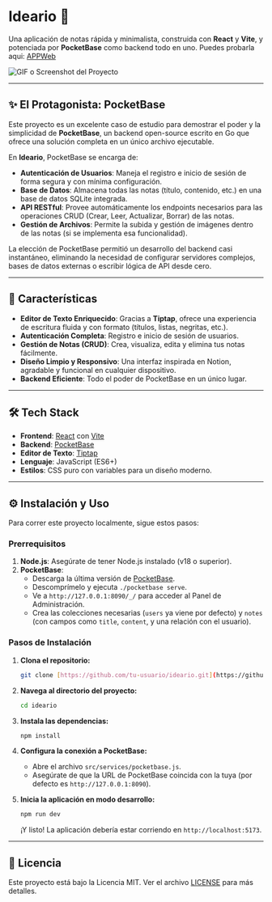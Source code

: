 # Ideario 📝

Una aplicación de notas rápida y minimalista, construida con **React** y **Vite**, y potenciada por **PocketBase** como backend todo en uno.
Puedes probarla aqui: [APPWeb](https://ideario-production.up.railway.app/)

![GIF o Screenshot del Proyecto](https://pocketbase-production-026e.up.railway.app/api/files/pbc_3446931122/7u7fbycc9o5168j/ideario_ss_9t8hll387k.PNG?token=)

---

## ✨ El Protagonista: PocketBase

Este proyecto es un excelente caso de estudio para demostrar el poder y la simplicidad de **PocketBase**, un backend open-source escrito en Go que ofrece una solución completa en un único archivo ejecutable.

En **Ideario**, PocketBase se encarga de:

* **Autenticación de Usuarios**: Maneja el registro e inicio de sesión de forma segura y con mínima configuración.
* **Base de Datos**: Almacena todas las notas (título, contenido, etc.) en una base de datos SQLite integrada.
* **API RESTful**: Provee automáticamente los endpoints necesarios para las operaciones CRUD (Crear, Leer, Actualizar, Borrar) de las notas.
* **Gestión de Archivos**: Permite la subida y gestión de imágenes dentro de las notas (si se implementa esa funcionalidad).

La elección de PocketBase permitió un desarrollo del backend casi instantáneo, eliminando la necesidad de configurar servidores complejos, bases de datos externas o escribir lógica de API desde cero.

---

## 🚀 Características

* **Editor de Texto Enriquecido**: Gracias a **Tiptap**, ofrece una experiencia de escritura fluida y con formato (títulos, listas, negritas, etc.).
* **Autenticación Completa**: Registro e inicio de sesión de usuarios.
* **Gestión de Notas (CRUD)**: Crea, visualiza, edita y elimina tus notas fácilmente.
* **Diseño Limpio y Responsivo**: Una interfaz inspirada en Notion, agradable y funcional en cualquier dispositivo.
* **Backend Eficiente**: Todo el poder de PocketBase en un único lugar.

---

## 🛠️ Tech Stack

* **Frontend**: [React](https://reactjs.org/) con [Vite](https://vitejs.dev/)
* **Backend**: [PocketBase](https://pocketbase.io/)
* **Editor de Texto**: [Tiptap](https://tiptap.dev/)
* **Lenguaje**: JavaScript (ES6+)
* **Estilos**: CSS puro con variables para un diseño moderno.

---

## ⚙️ Instalación y Uso

Para correr este proyecto localmente, sigue estos pasos:

### Prerrequisitos

1.  **Node.js**: Asegúrate de tener Node.js instalado (v18 o superior).
2.  **PocketBase**:
    * Descarga la última versión de [PocketBase](https://pocketbase.io/docs/).
    * Descomprímelo y ejecuta `./pocketbase serve`.
    * Ve a `http://127.0.0.1:8090/_/` para acceder al Panel de Administración.
    * Crea las colecciones necesarias (`users` ya viene por defecto) y `notes` (con campos como `title`, `content`, y una relación con el usuario).

### Pasos de Instalación

1.  **Clona el repositorio:**
    ```bash
    git clone [https://github.com/tu-usuario/ideario.git](https://github.com/tu-usuario/ideario.git)
    ```

2.  **Navega al directorio del proyecto:**
    ```bash
    cd ideario
    ```

3.  **Instala las dependencias:**
    ```bash
    npm install
    ```

4.  **Configura la conexión a PocketBase:**
    * Abre el archivo `src/services/pocketbase.js`.
    * Asegúrate de que la URL de PocketBase coincida con la tuya (por defecto es `http://127.0.0.1:8090`).

5.  **Inicia la aplicación en modo desarrollo:**
    ```bash
    npm run dev
    ```
    ¡Y listo! La aplicación debería estar corriendo en `http://localhost:5173`.

---

## 📄 Licencia

Este proyecto está bajo la Licencia MIT. Ver el archivo [LICENSE](./LICENSE) para más detalles.
